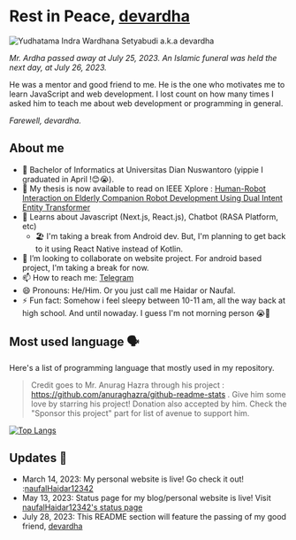 <!-- # Hi there 👋 -->

# Rest in Peace, [devardha](https://github.com/devardha)

![Yudhatama Indra Wardhana Setyabudi a.k.a devardha](https://avatars.githubusercontent.com/u/59217768?v=4)

_Mr. Ardha passed away at July 25, 2023. An Islamic funeral was held the next day, at July 26, 2023._

He was a mentor and good friend to me. He is the one who motivates me to learn JavaScript and web development. I lost count on how many times I asked him to teach me about web development or programming in general.

_Farewell, devardha._

<!--
**naufalHaidar12342/naufalHaidar12342** is a ✨ _special_ ✨ repository because its `README.md` (this file) appears on your GitHub profile.

Here are some ideas to get you started:

- 🔭 I’m currently working on ...
- 🌱 I’m currently learning ...
- 👯 I’m looking to collaborate on ...
- 🤔 I’m looking for help with ...
- 💬 Ask me about ...
- 📫 How to reach me: ...
- 😄 Pronouns: ...
- ⚡ Fun fact: ...
-->

## About me

- 🏫 Bachelor of Informatics at Universitas Dian Nuswantoro (yippie I graduated in April !😊😭).
- 📃 My thesis is now available to read on IEEE Xplore : [Human-Robot Interaction on Elderly Companion Robot Development Using Dual Intent Entity Transformer](https://ieeexplore.ieee.org/document/10405316)
- 🌱 Learns about Javascript (Next.js, React.js), Chatbot (RASA Platform, etc)
  - 🏖️ I'm taking a break from Android dev. But, I'm planning to get back to it using React Native instead of Kotlin.
- 👯 I’m looking to collaborate on website project. For android based project, I'm taking a break for now.
- 📫 How to reach me: [Telegram](https://t.me/heydar12342)
- 😄 Pronouns: He/Him. Or you just call me Haidar or Naufal.
- ⚡ Fun fact: Somehow i feel sleepy between 10-11 am, all the way back at high school. And until nowaday. I guess I'm not morning person 😭🤣

## Most used language 🗣️

Here's a list of programming language that mostly used in my repository.

> Credit goes to Mr. Anurag Hazra through his project : <https://github.com/anuraghazra/github-readme-stats> . Give him some love by starring his project! Donation also accepted by him. Check the "Sponsor this project" part for list of avenue to support him.

[![Top Langs](https://github-readme-stats.vercel.app/api/top-langs/?username=naufalHaidar12342&theme=gruvbox&langs_count=5&layout=compact)](https://github.com/naufalHaidar12342/github-readme-stats)

## Updates 📝

- March 14, 2023: My personal website is live! Go check it out! :[naufalHaidar12342](https://naufalhaidar12342-vert.vercel.app/)
- May 13, 2023: Status page for my blog/personal website is live! Visit [naufalHaidar12342's status page](https://stats.uptimerobot.com/mWRoBcpQKO)
- July 28, 2023: This README section will feature the passing of my good friend, [devardha](https://github.com/devardha)
